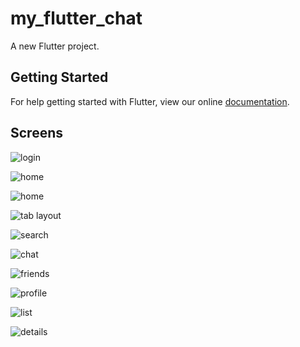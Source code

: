 # my_flutter_chat

A new Flutter project.

## Getting Started

For help getting started with Flutter, view our online
[documentation](https://flutter.io/).

## Screens

![login](https://c1.staticflickr.com/1/789/26301716437_65b347d9f6_n.jpg)


![home](https://c1.staticflickr.com/1/882/41174627211_b6f8f0f301_n.jpg)


![home](https://c1.staticflickr.com/1/810/41129896182_598c1916bd_n.jpg)


![tab layout](https://c1.staticflickr.com/1/796/39364021730_fef9260597_n.jpg)


![search](https://c1.staticflickr.com/1/891/41174628161_0bf7a5e686_n.jpg)


![chat](https://c1.staticflickr.com/1/811/41174628351_2c03b17b74_n.jpg)


![friends](https://c1.staticflickr.com/1/867/41174630331_974afa36ed_n.jpg)


![profile](https://c1.staticflickr.com/1/819/41174629681_2d89621a24_n.jpg)


![list](https://c1.staticflickr.com/1/864/39364021580_596d5a7665_n.jpg)


![details](https://c1.staticflickr.com/1/804/41174627881_e00229aa8b_n.jpg)
